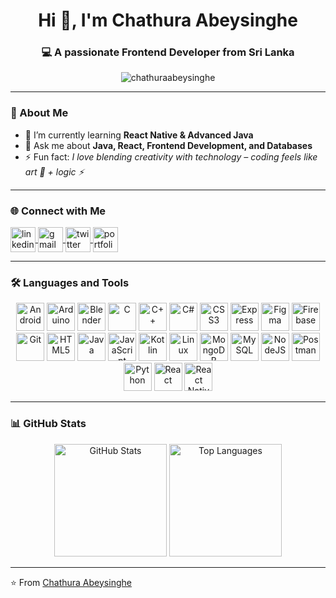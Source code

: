 <h1 align="center">Hi 👋, I'm Chathura Abeysinghe</h1>
<h3 align="center">💻 A passionate Frontend Developer from Sri Lanka</h3>

<p align="center">
  <img src="https://komarev.com/ghpvc/?username=chathuraabeysinghe&label=Profile%20views&color=0e75b6&style=flat" alt="chathuraabeysinghe" />
</p>

---

### 🚀 About Me  
- 🌱 I’m currently learning **React Native & Advanced Java**  
- 💬 Ask me about **Java, React, Frontend Development, and Databases**  
- ⚡ Fun fact: *I love blending creativity with technology – coding feels like art 🎨 + logic ⚡*  

---

### 🌐 Connect with Me  
<p align="left">
  <a href="https://linkedin.com/in/your-linkedin" target="_blank">
    <img align="center" src="https://skillicons.dev/icons?i=linkedin" alt="linkedin" height="40" width="40" />
  </a>
  <a href="mailto:yourmail@gmail.com" target="_blank">
    <img align="center" src="https://skillicons.dev/icons?i=gmail" alt="gmail" height="40" width="40" />
  </a>
  <a href="https://twitter.com/yourtwitter" target="_blank">
    <img align="center" src="https://skillicons.dev/icons?i=twitter" alt="twitter" height="40" width="40" />
  </a>
  <a href="https://portfolio.com" target="_blank">
    <img align="center" src="https://skillicons.dev/icons?i=devto" alt="portfolio" height="40" width="40" />
  </a>
</p>

---

### 🛠️ Languages and Tools  
<p align="center"> 
  <a href="https://developer.android.com" target="_blank" rel="noreferrer"><img src="https://skillicons.dev/icons?i=androidstudio" width="45" height="45" alt="Android"/></a>
  <a href="https://www.arduino.cc/" target="_blank" rel="noreferrer"><img src="https://skillicons.dev/icons?i=arduino" width="45" height="45" alt="Arduino"/></a>
  <a href="https://www.blender.org/" target="_blank" rel="noreferrer"><img src="https://skillicons.dev/icons?i=blender" width="45" height="45" alt="Blender"/></a>
  <a href="https://www.cprogramming.com/" target="_blank" rel="noreferrer"><img src="https://skillicons.dev/icons?i=c" width="45" height="45" alt="C"/></a>
  <a href="https://www.w3schools.com/cpp/" target="_blank" rel="noreferrer"><img src="https://skillicons.dev/icons?i=cpp" width="45" height="45" alt="C++"/></a>
  <a href="https://www.w3schools.com/cs/" target="_blank" rel="noreferrer"><img src="https://skillicons.dev/icons?i=cs" width="45" height="45" alt="C#"/></a>
  <a href="https://www.w3schools.com/css/" target="_blank" rel="noreferrer"><img src="https://skillicons.dev/icons?i=css" width="45" height="45" alt="CSS3"/></a>
  <a href="https://expressjs.com" target="_blank" rel="noreferrer"><img src="https://skillicons.dev/icons?i=express" width="45" height="45" alt="Express"/></a>
  <a href="https://www.figma.com/" target="_blank" rel="noreferrer"><img src="https://skillicons.dev/icons?i=figma" width="45" height="45" alt="Figma"/></a>
  <a href="https://firebase.google.com/" target="_blank" rel="noreferrer"><img src="https://skillicons.dev/icons?i=firebase" width="45" height="45" alt="Firebase"/></a>
  <a href="https://git-scm.com/" target="_blank" rel="noreferrer"><img src="https://skillicons.dev/icons?i=git" width="45" height="45" alt="Git"/></a>
  <a href="https://www.w3.org/html/" target="_blank" rel="noreferrer"><img src="https://skillicons.dev/icons?i=html" width="45" height="45" alt="HTML5"/></a>
  <a href="https://www.java.com" target="_blank" rel="noreferrer"><img src="https://skillicons.dev/icons?i=java" width="45" height="45" alt="Java"/></a>
  <a href="https://developer.mozilla.org/en-US/docs/Web/JavaScript" target="_blank" rel="noreferrer"><img src="https://skillicons.dev/icons?i=js" width="45" height="45" alt="JavaScript"/></a>
  <a href="https://kotlinlang.org" target="_blank" rel="noreferrer"><img src="https://skillicons.dev/icons?i=kotlin" width="45" height="45" alt="Kotlin"/></a>
  <a href="https://www.linux.org/" target="_blank" rel="noreferrer"><img src="https://skillicons.dev/icons?i=linux" width="45" height="45" alt="Linux"/></a>
  <a href="https://www.mongodb.com/" target="_blank" rel="noreferrer"><img src="https://skillicons.dev/icons?i=mongodb" width="45" height="45" alt="MongoDB"/></a>
  <a href="https://www.mysql.com/" target="_blank" rel="noreferrer"><img src="https://skillicons.dev/icons?i=mysql" width="45" height="45" alt="MySQL"/></a>
  <a href="https://nodejs.org" target="_blank" rel="noreferrer"><img src="https://skillicons.dev/icons?i=nodejs" width="45" height="45" alt="NodeJS"/></a>
  <a href="https://postman.com" target="_blank" rel="noreferrer"><img src="https://skillicons.dev/icons?i=postman" width="45" height="45" alt="Postman"/></a>
  <a href="https://www.python.org" target="_blank" rel="noreferrer"><img src="https://skillicons.dev/icons?i=python" width="45" height="45" alt="Python"/></a>
  <a href="https://reactjs.org/" target="_blank" rel="noreferrer"><img src="https://skillicons.dev/icons?i=react" width="45" height="45" alt="React"/></a>
  <a href="https://reactnative.dev/" target="_blank" rel="noreferrer"><img src="https://skillicons.dev/icons?i=react" width="45" height="45" alt="React Native"/></a>
</p>

---

### 📊 GitHub Stats  
<p align="center">
  <img src="https://github-readme-stats.vercel.app/api?username=chathuraabeysinghe&show_icons=true&theme=radical" alt="GitHub Stats" height="180"/>
  <img src="https://github-readme-stats.vercel.app/api/top-langs?username=chathuraabeysinghe&show_icons=true&locale=en&layout=compact&theme=radical" alt="Top Languages" height="180"/>
</p>

---

⭐️ From [Chathura Abeysinghe](https://github.com/chathuraabeysinghe)

